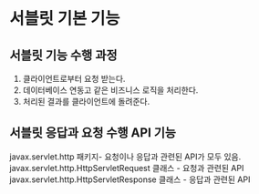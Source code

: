 # 서블릿 기본 기능

## 서블릿 기능 수행 과정
1) 클라이언트로부터 요청 받는다.
2) 데이터베이스 연동고 같은 비즈니스 로직을 처리한다.
3) 처리된 결과를 클라이언트에 돌려준다.

## 서블릿 응답과 요청 수행 API 기능
javax.servlet.http 패키지- 요청이나 응답과 관련된 API가 모두 있음.     
javax.servlet.http.HttpServletRequest 클래스 - 요청과 관련된 API     
javax.servlet.http.HttpServletResponse 클래스 - 응답과 관련된 API     

